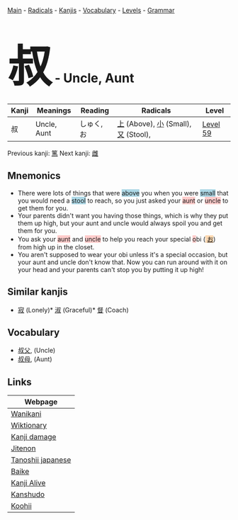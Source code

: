 <style> bigfont {font-size: 100px}</style>
[Main](../README.md) -
[Radicals](../radicals.md) -
[Kanjis](../kanjis.md) -
[Vocabulary](../vocabulary.md) -
[Levels](../levels.md) -
[Grammar](../grammar.md)
# <bigfont> 叔</bigfont> - Uncle, Aunt 

| Kanji | Meanings | Reading | Radicals | Level |
| --- | --- | --- | --- | --- |
| 叔 | Uncle, Aunt | しゅく, お | [上](../radicals/上.md) (Above), [小](../radicals/小.md) (Small), [又](../radicals/又.md) (Stool),  | [Level 59](../levels/wk_level59.md) |

Previous kanji: [篤](篤.md) Next kanji: [雌](雌.md) 

## Mnemonics
 * There were lots of things that were <span style="background-color:#ADD8E6"> above</span> you when you were <span style="background-color:#ADD8E6"> small</span> that you would need a <span style="background-color:#ADD8E6"> stool</span> to reach, so you just asked your <span style="background-color:#ffcccb"> aunt</span> or <span style="background-color:#ffcccb"> uncle</span> to get them for you.
* Your parents didn't want you having those things, which is why they put them up high, but your aunt and uncle would always spoil you and get them for you.
* You ask your <span style="background-color:#ffcccb"> aunt</span> and <span style="background-color:#ffcccb"> uncle</span> to help you reach your special <span style="background-color:#ffcccb"> o</span>bi (<span style="background-color:#fed8b1"> [お](https://jisho.org/search/お)</span>) from high up in the closet. 
* You aren't supposed to wear your obi unless it's a special occasion, but your aunt and uncle don't know that. Now you can run around with it on your head and your parents can't stop you by putting it up high!


## Similar kanjis
 * [寂](寂.md) (Lonely)* [淑](淑.md) (Graceful)* [督](督.md) (Coach)


## Vocabulary
 * [叔父](../vocabulary/叔.md), (Uncle)
* [叔母](../vocabulary/叔.md), (Aunt)



## Links 

| Webpage |
| --- |
| [Wanikani          ](https://www.wanikani.com/kanji/叔) |
| [Wiktionary        ](https://en.wiktionary.org/wiki/叔) |
| [Kanji damage      ](http://www.kanjidamage.com/kanji/search?utf8=✓&q=叔) |
| [Jitenon           ](https://jitenon.com/kanji/叔) |
| [Tanoshii japanese ](https://www.tanoshiijapanese.com/dictionary/kanji.cfm?k=叔) |
| [Baike             ](https://baike.baidu.com/item/叔) |
| [Kanji Alive       ](https://app.kanjialive.com/叔) |
| [Kanshudo          ](https://www.kanshudo.com/searchmn?q=叔) |
| [Koohii            ](https://kanji.koohii.com/study/kanji/叔) |
